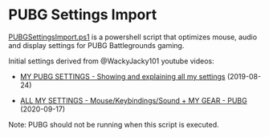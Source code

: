 # PUBG Settings Import

[PUBGSettingsImport.ps1](https://github.com/dstaulcu/PUBG/blob/main/PUBGSettingsImport.ps1) is a powershell script that optimizes mouse, audio and display settings for PUBG Battlegrounds gaming.

Initial settings derived from @WackyJacky101 youtube videos:

* [MY PUBG SETTINGS - Showing and explaining all my settings](https://youtu.be/MddquVCgYGY) (2019-08-24)

* [ALL MY SETTINGS - Mouse/Keybindings/Sound + MY GEAR - PUBG](https://youtu.be/yLjXnXurLlo) (2020-09-17)

Note:  PUBG should not be running when this script is executed. 
